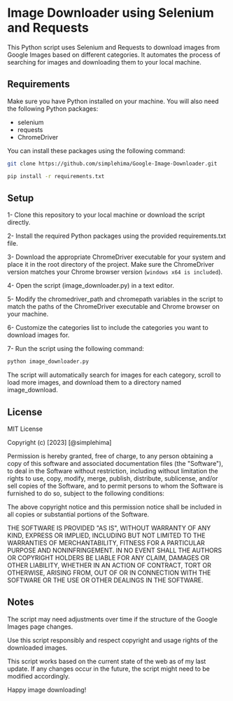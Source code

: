 # Image Downloader using Selenium and Requests

This Python script uses Selenium and Requests to download images from Google Images based on different categories. It automates the process of searching for images and downloading them to your local machine.

## Requirements

Make sure you have Python installed on your machine. You will also need the following Python packages:

- selenium
- requests
- ChromeDriver 

You can install these packages using the following command:


```bash
git clone https://github.com/simplehima/Google-Image-Downloader.git
```

```bash
pip install -r requirements.txt
```

## Setup

1- Clone this repository to your local machine or download the script directly.

2- Install the required Python packages using the provided requirements.txt file.

3- Download the appropriate ChromeDriver executable for your system and place it in the root directory of the project. Make sure the ChromeDriver version matches your Chrome browser version (`windows x64 is included`).

4- Open the script (image_downloader.py) in a text editor.

5- Modify the chromedriver_path and chromepath variables in the script to match the paths of the ChromeDriver executable and Chrome browser on your machine.

6- Customize the categories list to include the categories you want to download images for.

7- Run the script using the following command:

```bash
python image_downloader.py
```

The script will automatically search for images for each category, scroll to load more images, and download them to a directory named image_download.

## License
MIT License

Copyright (c) [2023] [@simplehima]

Permission is hereby granted, free of charge, to any person obtaining a copy
of this software and associated documentation files (the "Software"), to deal
in the Software without restriction, including without limitation the rights
to use, copy, modify, merge, publish, distribute, sublicense, and/or sell
copies of the Software, and to permit persons to whom the Software is
furnished to do so, subject to the following conditions:

The above copyright notice and this permission notice shall be included in all
copies or substantial portions of the Software.

THE SOFTWARE IS PROVIDED "AS IS", WITHOUT WARRANTY OF ANY KIND, EXPRESS OR
IMPLIED, INCLUDING BUT NOT LIMITED TO THE WARRANTIES OF MERCHANTABILITY,
FITNESS FOR A PARTICULAR PURPOSE AND NONINFRINGEMENT. IN NO EVENT SHALL THE
AUTHORS OR COPYRIGHT HOLDERS BE LIABLE FOR ANY CLAIM, DAMAGES OR OTHER
LIABILITY, WHETHER IN AN ACTION OF CONTRACT, TORT OR OTHERWISE, ARISING FROM,
OUT OF OR IN CONNECTION WITH THE SOFTWARE OR THE USE OR OTHER DEALINGS IN THE
SOFTWARE.


## Notes
The script may need adjustments over time if the structure of the Google Images page changes.

Use this script responsibly and respect copyright and usage rights of the downloaded images.

This script works based on the current state of the web as of my last update. If any changes occur in the future, the script might need to be modified accordingly.

Happy image downloading!
